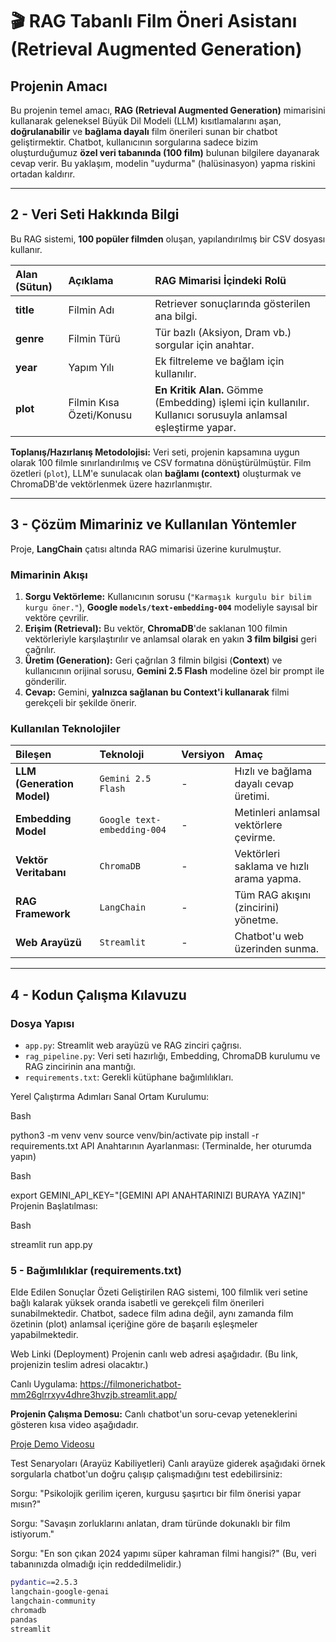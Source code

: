 # 🎬 RAG Tabanlı Film Öneri Asistanı (Retrieval Augmented Generation)

## Projenin Amacı 

Bu projenin temel amacı, **RAG (Retrieval Augmented Generation)** mimarisini kullanarak geleneksel Büyük Dil Modeli (LLM) kısıtlamalarını aşan, **doğrulanabilir** ve **bağlama dayalı** film önerileri sunan bir chatbot geliştirmektir. Chatbot, kullanıcının sorgularına sadece bizim oluşturduğumuz **özel veri tabanında (100 film)** bulunan bilgilere dayanarak cevap verir. Bu yaklaşım, modelin "uydurma" (halüsinasyon) yapma riskini ortadan kaldırır.

---

## 2 - Veri Seti Hakkında Bilgi 

Bu RAG sistemi, **100 popüler filmden** oluşan, yapılandırılmış bir CSV dosyası kullanır.

| Alan (Sütun) | Açıklama | RAG Mimarisi İçindeki Rolü |
| :--- | :--- | :--- |
| **title** | Filmin Adı | Retriever sonuçlarında gösterilen ana bilgi. |
| **genre** | Filmin Türü | Tür bazlı (Aksiyon, Dram vb.) sorgular için anahtar. |
| **year** | Yapım Yılı | Ek filtreleme ve bağlam için kullanılır. |
| **plot** | Filmin Kısa Özeti/Konusu | **En Kritik Alan.** Gömme (Embedding) işlemi için kullanılır. Kullanıcı sorusuyla anlamsal eşleştirme yapar. |

**Toplanış/Hazırlanış Metodolojisi:**
Veri seti, projenin kapsamına uygun olarak 100 filmle sınırlandırılmış ve CSV formatına dönüştürülmüştür. Film özetleri (`plot`), LLM'e sunulacak olan **bağlamı (context)** oluşturmak ve ChromaDB'de vektörlenmek üzere hazırlanmıştır.

---

## 3 - Çözüm Mimariniz ve Kullanılan Yöntemler 

Proje, **LangChain** çatısı altında RAG mimarisi üzerine kurulmuştur.

### Mimarinin Akışı

1.  **Sorgu Vektörleme:** Kullanıcının sorusu (`"Karmaşık kurgulu bir bilim kurgu öner."`), **Google `models/text-embedding-004`** modeliyle sayısal bir vektöre çevrilir.
2.  **Erişim (Retrieval):** Bu vektör, **ChromaDB**'de saklanan 100 filmin vektörleriyle karşılaştırılır ve anlamsal olarak en yakın **3 film bilgisi** geri çağrılır.
3.  **Üretim (Generation):** Geri çağrılan 3 filmin bilgisi (**Context**) ve kullanıcının orijinal sorusu, **Gemini 2.5 Flash** modeline özel bir prompt ile gönderilir.
4.  **Cevap:** Gemini, **yalnızca sağlanan bu Context'i kullanarak** filmi gerekçeli bir şekilde önerir.

### Kullanılan Teknolojiler

| Bileşen | Teknoloji | Versiyon | Amaç |
| :--- | :--- | :--- | :--- |
| **LLM (Generation Model)** | `Gemini 2.5 Flash` | - | Hızlı ve bağlama dayalı cevap üretimi. |
| **Embedding Model** | `Google text-embedding-004` | - | Metinleri anlamsal vektörlere çevirme. |
| **Vektör Veritabanı** | `ChromaDB` | - | Vektörleri saklama ve hızlı arama yapma. |
| **RAG Framework** | `LangChain` | - | Tüm RAG akışını (zincirini) yönetme. |
| **Web Arayüzü** | `Streamlit` | - | Chatbot'u web üzerinden sunma. |

---

## 4 - Kodun Çalışma Kılavuzu 

### Dosya Yapısı

* `app.py`: Streamlit web arayüzü ve RAG zinciri çağrısı.
* `rag_pipeline.py`: Veri seti hazırlığı, Embedding, ChromaDB kurulumu ve RAG zincirinin ana mantığı.
* `requirements.txt`: Gerekli kütüphane bağımlılıkları.


Yerel Çalıştırma Adımları
Sanal Ortam Kurulumu:

Bash

python3 -m venv venv
source venv/bin/activate
pip install -r requirements.txt
API Anahtarının Ayarlanması: (Terminalde, her oturumda yapın)

Bash

export GEMINI_API_KEY="[GEMINI API ANAHTARINIZI BURAYA YAZIN]"
Projenin Başlatılması:

Bash

streamlit run app.py

### 5 - Bağımlılıklar (requirements.txt)

Elde Edilen Sonuçlar Özeti 
Geliştirilen RAG sistemi, 100 filmlik veri setine bağlı kalarak yüksek oranda isabetli ve gerekçeli film önerileri sunabilmektedir. Chatbot, sadece film adına değil, aynı zamanda film özetinin (plot) anlamsal içeriğine göre de başarılı eşleşmeler yapabilmektedir.

Web Linki (Deployment)
Projenin canlı web adresi aşağıdadır. (Bu link, projenizin teslim adresi olacaktır.)

Canlı Uygulama: https://filmonerichatbot-mm26glrrxyv4dhre3hvzjb.streamlit.app/

**Projenin Çalışma Demosu:**
Canlı chatbot'un soru-cevap yeteneklerini gösteren kısa video aşağıdadır.

[Proje Demo Videosu](https://youtube.com/shorts/OMypliw_saA?si=Jala-01ncC1pFwlR)


Test Senaryoları (Arayüz Kabiliyetleri)
Canlı arayüze giderek aşağıdaki örnek sorgularla chatbot'un doğru çalışıp çalışmadığını test edebilirsiniz:

Sorgu: "Psikolojik gerilim içeren, kurgusu şaşırtıcı bir film önerisi yapar mısın?"

Sorgu: "Savaşın zorluklarını anlatan, dram türünde dokunaklı bir film istiyorum."

Sorgu: "En son çıkan 2024 yapımı süper kahraman filmi hangisi?" (Bu, veri tabanınızda olmadığı için reddedilmelidir.)

```bash
pydantic==2.5.3
langchain-google-genai
langchain-community
chromadb
pandas
streamlit
